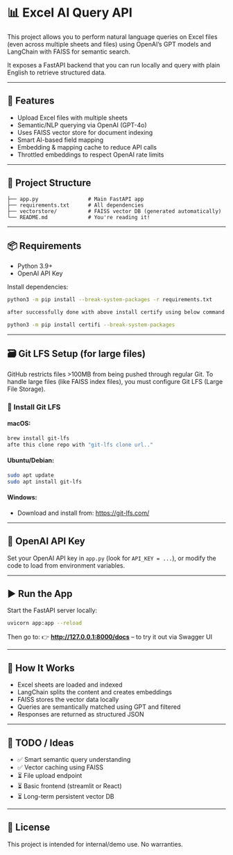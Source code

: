 # 📊 Excel AI Query API

This project allows you to perform natural language queries on Excel files (even across multiple sheets and files) using OpenAI’s GPT models and LangChain with FAISS for semantic search.

It exposes a FastAPI backend that you can run locally and query with plain English to retrieve structured data.

---

## 🚀 Features

- Upload Excel files with multiple sheets
- Semantic/NLP querying via OpenAI (GPT-4o)
- Uses FAISS vector store for document indexing
- Smart AI-based field mapping
- Embedding & mapping cache to reduce API calls
- Throttled embeddings to respect OpenAI rate limits

---

## 📁 Project Structure

```
├── app.py                # Main FastAPI app
├── requirements.txt      # All dependencies
├── vectorstore/          # FAISS vector DB (generated automatically)
└── README.md             # You're reading it!
```

---

## 📦 Requirements

- Python 3.9+
- OpenAI API Key

Install dependencies:

```bash
python3 -m pip install --break-system-packages -r requirements.txt

after successfully done with above install certify using below command

python3 -m pip install certifi --break-system-packages

```

---

## 🗃 Git LFS Setup (for large files)

GitHub restricts files >100MB from being pushed through regular Git. To handle large files (like FAISS index files), you must configure Git LFS (Large File Storage).

### 🔧 Install Git LFS

#### macOS:

```bash
brew install git-lfs
afte this clone repo with "git-lfs clone url.."
```

#### Ubuntu/Debian:

```bash
sudo apt update
sudo apt install git-lfs
```

#### Windows:

- Download and install from: https://git-lfs.com/

---

## 🔑 OpenAI API Key

Set your OpenAI API key in `app.py` (look for `API_KEY = ...`), or modify the code to load from environment variables.

---

## ▶️ Run the App

Start the FastAPI server locally:

```bash
uvicorn app:app --reload
```

Then go to:
👉 **http://127.0.0.1:8000/docs** – to try it out via Swagger UI

---

## 🧠 How It Works

- Excel sheets are loaded and indexed
- LangChain splits the content and creates embeddings
- FAISS stores the vector data locally
- Queries are semantically matched using GPT and filtered
- Responses are returned as structured JSON

---

## 🧩 TODO / Ideas

- ✅ Smart semantic query understanding
- ✅ Vector caching using FAISS
- ⏳ File upload endpoint
- ⏳ Basic frontend (streamlit or React)
- ⏳ Long-term persistent vector DB

---

## 📝 License

This project is intended for internal/demo use. No warranties.
